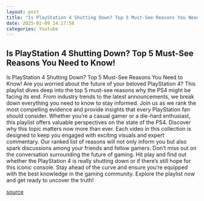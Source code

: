 ```yaml
---
layout: post
title: "Is PlayStation 4 Shutting Down? Top 5 Must-See Reasons You Need to Know!"
date: 2025-02-09 14:17:58
categories: Youtube
---
```


## Is PlayStation 4 Shutting Down? Top 5 Must-See Reasons You Need to Know!

Is PlayStation 4 Shutting Down? Top 5 Must-See Reasons You Need to Know!
Are you worried about the future of your beloved PlayStation 4? This playlist dives deep into the top 5 must-see reasons why the PS4 might be facing its end. From industry trends to the latest announcements, we break down everything you need to know to stay informed.
Join us as we rank the most compelling evidence and provide insights that every PlayStation fan should consider. Whether you’re a casual gamer or a die-hard enthusiast, this playlist offers valuable perspectives on the state of the PS4. 
Discover why this topic matters now more than ever. Each video in this collection is designed to keep you engaged with exciting visuals and expert commentary. Our ranked list of reasons will not only inform you but also spark discussions among your friends and fellow gamers.
Don’t miss out on the conversation surrounding the future of gaming. Hit play and find out whether the PlayStation 4 is really shutting down or if there’s still hope for this iconic console. Stay ahead of the curve and ensure you’re equipped with the best knowledge in the gaming community. Explore the playlist now and get ready to uncover the truth!

[source](https://www.youtube.com/playlist?list=PLuowJGwg63tCzU-tuaTdCEcuYp-2dqF06)